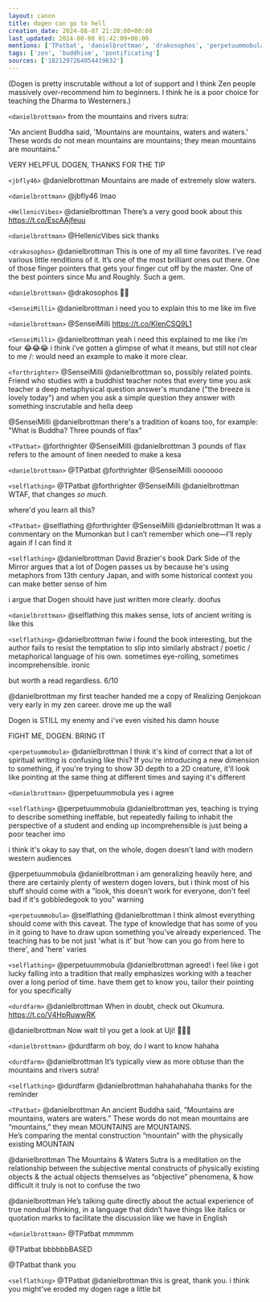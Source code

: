 ```yaml
---
layout: canon
title: dogen can go to hell
creation_date: 2024-08-07 21:28:00+00:00
last_updated: 2024-08-08 01:42:09+00:00
mentions: ['TPatbat', 'danielbrottman', 'drakosophos', 'perpetuummobula', 'HellenicVibes', 'tpatbat', 'SenseiMilli', 'jbfly46', 'forthrighter', 'durdfarm']
tags: ['zen', 'buddhism', 'pontificating']
sources: ['1821297264054419632']
---
```


(Dogen is pretty inscrutable without a lot of support and I think Zen people massively over-recommend him to beginners. I think he is a poor choice for teaching the Dharma to Westerners.)

`<danielbrottman>` from the mountains and rivers sutra:   
  
"An ancient Buddha said, 'Mountains are mountains, waters and waters.' These words do not mean mountains are mountains; they mean mountains are mountains."  
  
VERY HELPFUL DOGEN, THANKS FOR THE TIP  

`<jbfly46>` @danielbrottman Mountains are made of extremely slow waters.  

`<danielbrottman>` @jbfly46 lmao  

`<HellenicVibes>` @danielbrottman There’s a very good book about this https://t.co/EscAAjfeuu  

`<danielbrottman>` @HellenicVibes sick thanks  

`<drakosophos>` @danielbrottman This is one of my all time favorites. I’ve read various little renditions of it. It’s one of the most brilliant ones out there. One of those finger pointers that gets your finger cut off by the master. One of the best pointers since Mu and Roughly. Such a gem.  

`<danielbrottman>` @drakosophos 🙂🙏  

`<SenseiMilli>` @danielbrottman i need you to explain this to me like im five  

`<danielbrottman>` @SenseiMilli https://t.co/KlenCSQ9L1  

`<SenseiMilli>` @danielbrottman yeah i need this explained to me like i’m four 😂😂😂 i think i’ve gotten a glimpse of what it means, but still not clear to me /: would need an example to make it more clear.  

`<forthrighter>` @SenseiMilli @danielbrottman so, possibly related points. Friend who studies with a buddhist teacher notes that every time you ask teacher a deep metaphysical question answer's mundane ("the breeze is lovely today") and when you ask a simple question they answer with something inscrutable and hella deep  

@SenseiMilli @danielbrottman there's a tradition of koans too, for example: "What is Buddha?  Three pounds of flax"  

`<TPatbat>` @forthrighter @SenseiMilli @danielbrottman 3 pounds of flax refers to the amount of linen needed to make a kesa  

`<danielbrottman>` @TPatbat @forthrighter @SenseiMilli ooooooo  

`<selflathing>` @TPatbat @forthrighter @SenseiMilli @danielbrottman WTAF, that changes *so much*.  
  
where'd you learn all this?  

`<TPatbat>` @selflathing @forthrighter @SenseiMilli @danielbrottman It was a commentary on the Mumonkan but I can’t remember which one—I’ll reply again if I can find it  

`<selflathing>` @danielbrottman David Brazier's book Dark Side of the Mirror argues that a lot of Dogen passes us by because he's using metaphors from 13th century Japan, and with some historical context you can make better sense of him  
  
i argue that Dogen should have just written more clearly. doofus  

`<danielbrottman>` @selflathing this makes sense, lots of ancient writing is like this  

`<selflathing>` @danielbrottman fwiw i found the book interesting, but the author fails to resist the temptation to slip into similarly abstract / poetic / metaphorical language of his own. sometimes eye-rolling, sometimes incomprehensible. ironic  
  
but worth a read regardless. 6/10  

@danielbrottman my first teacher handed me a copy of Realizing Genjokoan very early in my zen career. drove me up the wall  
  
Dogen is STILL my enemy and i've even visited his damn house  
  
FIGHT ME, DOGEN. BRING IT  

`<perpetuummobula>` @danielbrottman I think it's kind of correct that a lot of spiritual writing is confusing like this? If you're introducing a new dimension to something, if you're trying to show 3D depth to a 2D creature, it'll look like pointing at the same thing at different times and saying it's different  

`<danielbrottman>` @perpetuummobula yes i agree  

`<selflathing>` @perpetuummobula @danielbrottman yes, teaching is trying to describe something ineffable, but repeatedly failing to inhabit the perspective of a student and ending up incomprehensible is just being a poor teacher imo  
  
i think it's okay to say that, on the whole, dogen doesn't land with modern western audiences  

@perpetuummobula @danielbrottman i am generalizing heavily here, and there are certainly plenty of western dogen lovers, but i think most of his stuff should come with a "look, this doesn't work for everyone, don't feel bad if it's gobbledegook to you" warning  

`<perpetuummobula>` @selflathing @danielbrottman I think almost everything should come with this caveat. The type of knowledge that has some of you in it going to have to draw upon something you've already experienced. The teaching has to be not just 'what is it' but 'how can you go from here to there', and 'here' varies  

`<selflathing>` @perpetuummobula @danielbrottman agreed! i feel like i got lucky falling into a tradition that really emphasizes working with a teacher over a long period of time. have them get to know you, tailor their pointing for you specifically  

`<durdfarm>` @danielbrottman When in doubt, check out Okumura. https://t.co/V4HpRuwwRK  

@danielbrottman Now wait til you get a look at Uji! 😬😎🙏  

`<danielbrottman>` @durdfarm oh boy, do I want to know hahaha  

`<durdfarm>` @danielbrottman It’s typically view as more obtuse than the mountains and rivers sutra!  

`<selflathing>` @durdfarm @danielbrottman hahahahahaha thanks for the reminder  

`<TPatbat>` @danielbrottman An ancient Buddha said, “Mountains are mountains, waters are waters.” These words do not mean mountains are “mountains,” they mean MOUNTAINS are MOUNTAINS.  
He’s comparing the mental construction “mountain” with the physically existing MOUNTAIN  

@danielbrottman The Mountains & Waters Sutra is a meditation on the relationship between the subjective mental constructs of physically existing objects & the actual objects themselves as “objective” phenomena, & how difficult it truly is not to confuse the two  

@danielbrottman He’s talking quite directly about the actual experience of true nondual thinking, in a language that didn’t have things like italics or quotation marks to facilitate the discussion like we have in English  

`<danielbrottman>` @TPatbat mmmmm  

@TPatbat bbbbbbBASED  

@TPatbat thank you  

`<selflathing>` @TPatbat @danielbrottman this is great, thank you. i think you might've eroded my dogen rage a little bit  


